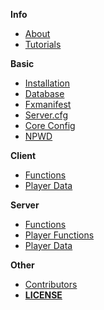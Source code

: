 <!-- docs/_sidebar.md -->
**Info**
- [About](./about?id=official-qbcore-framework-documentation)
- [Tutorials](./tutorials?id=qbcore-tutorials)

**Basic**
- [Installation](./other/installation?id=qbcore-installation)
- [Database](./other/database?id=qbcore-database)
- [Fxmanifest](./other/fxmanifest/fxmanifest?id=qbcore-fxmanifest-introduction)
- [Server.cfg](./other/servercfg?id=qbcore-server-cfg)
- [Core Config](./other/config?id=qbcore-config-file)
- [NPWD](./other/npwd?id=npwd)

**Client**

- [Functions](./client/functions/functions?id=client-sided-functions-and-usage)
- [Player Data](./client/playerdata/playerdata?id=playerdata-client)

**Server**

- [Functions](./server/functions/functions?id=server-sided-functions-and-usage)
- [Player Functions](./server/player/functions?id=player-functions-server)
- [Player Data](./server/playerdata/playerdata?id=playerdata-server)

**Other**

- [Contributors](./contributors?id=qbcore-contributors)
- [**LICENSE**](./license?id=license)